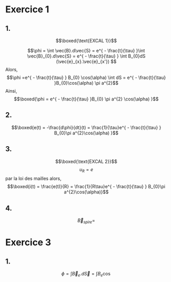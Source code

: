 # Exercice 1
## 1.
$$\boxed{\text{EXCAL 1}}$$

$$\phi = \int \vec{B}.d\vec{S} = e^{ - \frac{t}{\tau} }\int \vec{B}_{0}.d\vec{S} = e^{ - \frac{t}{\tau} } \int B_{0}dS (\vec{e}_{x}.\vec{e}_{x'}) $$
Alors, 
$$\phi =e^{ - \frac{t}{\tau} } B_{0} \cos(\alpha) \int dS = e^{ - \frac{t}{\tau} }B_{0}\cos(\alpha) \pi a^{2}$$
Ainsi, 
$$\boxed{\phi = e^{ - \frac{t}{\tau} }B_{0} \pi a^{2} \cos(\alpha) }$$

## 2.
$$\boxed{e(t) = -\frac{d\phi}{dt}(t) = \frac{1}{\tau}e^{ - \frac{t}{\tau} } B_{0}\pi a^{2}\cos(\alpha) }$$

## 3.
$$\boxed{\text{EXCAL 2}}$$
$$u_{R} = e$$
par la loi des mailles alors, 
$$\boxed{i(t) = \frac{e(t)}{R} = \frac{1}{R\tau}e^{ - \frac{t}{\tau} } B_{0}\pi a^{2}\cos(\alpha)}$$

## 4.
$$\vec{B}_{spire} =  $$

# Exercice 3
## 1.
$$\phi = \int \vec{B}_{e}.d\vec{S} = \int B_{e}\cos $$